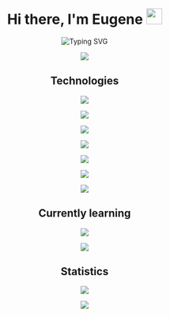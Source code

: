 <h1 align="center">Hi there, I'm Eugene <img src="https://github.com/blackcater/blackcater/raw/main/images/Hi.gif" height="32"/></h1>
<p align="center">
  <img src="https://readme-typing-svg.herokuapp.com?font=Roboto&weight=600&pause=1000&color=51F700&center=true&vCenter=true&width=435&height=25&lines=Front-End+developer" alt="Typing SVG" />
</p>
<p align="center">
  <img src="https://capsule-render.vercel.app/api?type=rect&color=gradient&height=1">
</p>
<h2 align="center">Technologies</h1>
<p align="center">
   <img src="https://skillicons.dev/icons?i=html,css,scss,bootstrap,styledcomponents,materialui,tailwind" display="block"/>
</p>
<p align="center">
   <img src="https://skillicons.dev/icons?i=js,ts,react,redux,jquery,jest,graphql" display="block"/>
</p>
<p align="center">
   <img src="https://skillicons.dev/icons?i=nodejs" display="block"/>
</p>
<p align="center">
   <img src="https://skillicons.dev/icons?i=webpack,vite,gulp" display="block"/>
</p>
<p align="center">
   <img src="https://skillicons.dev/icons?i=git,netlify,firebase,apollo" display="block"/>
</p>
<p align="center">
   <img src="https://skillicons.dev/icons?i=vscode,androidstudio,postman" display="block"/>
</p>
<p align="center">
  <img src="https://capsule-render.vercel.app/api?type=rect&color=gradient&height=1">
</p>
<h2 align="center">Currently learning</h1>
<p align="center">
   <img src="https://skillicons.dev/icons?i=express,nestjs,postgres,docker" display="block"/>
</p>
<p align="center">
  <img src="https://capsule-render.vercel.app/api?type=rect&color=gradient&height=1">
</p>
<h2 align="center">Statistics</h1>
<p align="center" display="flex">
  <img src="https://www.codewars.com/users/eugeneburkovskiy/badges/large">
</p>
<p align="center">
  <img src="https://capsule-render.vercel.app/api?type=rect&color=gradient&height=1">
</p>
